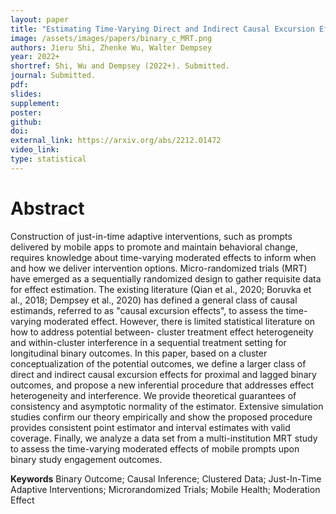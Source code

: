 ```yaml
---
layout: paper
title: "Estimating Time-Varying Direct and Indirect Causal Excursion Effects with Longitudinal Binary Outcomes"
image: /assets/images/papers/binary_c_MRT.png
authors: Jieru Shi, Zhenke Wu, Walter Dempsey
year: 2022+
shortref: Shi, Wu and Dempsey (2022+). Submitted.
journal: Submitted.
pdf: 
slides: 
supplement:   
poster: 
github: 
doi: 
external_link: https://arxiv.org/abs/2212.01472
video_link: 
type: statistical
---
```


# Abstract

Construction of just-in-time adaptive interventions, such as prompts delivered by mobile apps to promote and maintain behavioral change, requires knowledge about time-varying moderated effects to inform when and how we deliver intervention options. Micro-randomized trials (MRT) have emerged as a sequentially randomized design to gather requisite data for effect estimation. The existing literature (Qian et al., 2020; Boruvka et al., 2018; Dempsey et al., 2020) has defined a general class of causal estimands, referred to as "causal excursion effects", to assess the time-varying moderated effect. However, there is limited statistical literature on how to address potential between- cluster treatment effect heterogeneity and within-cluster interference in a sequential treatment setting for longitudinal binary outcomes. In this paper, based on a cluster conceptualization of the potential outcomes, we define a larger class of direct and indirect causal excursion effects for proximal and lagged binary outcomes, and propose a new inferential procedure that addresses effect heterogeneity and interference. We provide theoretical guarantees of consistency and asymptotic normality of the estimator. Extensive simulation studies confirm our theory empirically and show the proposed procedure provides consistent point estimator and interval estimates with valid coverage. Finally, we analyze a data set from a multi-institution MRT study to assess the time-varying moderated effects of mobile prompts upon binary study engagement outcomes.

**Keywords** Binary Outcome; Causal Inference; Clustered Data; Just-In-Time Adaptive Interventions; Microrandomized Trials; Mobile Health; Moderation Effect